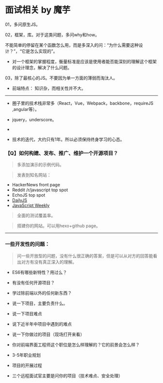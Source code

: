 # 面试相关 by 魔芋



01，多问原生JS。

02，框架，库。对于这类问题，多问why和how。

不能简单的停留在某个函数怎么用，而是多深入的问：“为什么需要这种设计？”，“它是怎么实现的”。

- 对一个框架的掌握程度，衡量标准是应该是使用者能否能深刻的理解这个框架的设计理念，解决了什么问题。

03，除了最核心的JS。不要因为单一方面的薄弱而淘汰人。

- 前端特点：	知识杂，而相关性并不大。



---



- 圈子里的技术栈非常多（React，Vue，Webpack，backbone，requireJS ,angular等）。
- jquery，underscore。



- 

- 技术的迭代，大约只有1年。所以必须保持终身学习的心态。



### 【Q】如何构建、发布、推广、维护一个开源项目？

> 多添加演示的示例代码。

> 发表到知名网站：

- HackerNews front page
- Reddit /r/javascript top spot
- EchoJS top spot
- [DailyJS](http://dailyjs.com)
- [JavaScript Weekly](http://javascriptweekly.com/)

> 全面的测试覆盖率。

> 搭建你的网站。可以用hexo+github page。



---



### 一些开发性的问题：



>问一些开放型的问题，没有什么很正确的答案，但是可以从对方的回答能看出对方有没有真正深入的理解。



- ES6有哪些新特性？用过么？
- 有没有任何开源项目？
- 学过除前端以外的任何新东西？



- 说一下项目，主要负责什么。
- 说一下项目难点
- 说下近半年中项目中遇到的难点
- 说一下你做过的项目（现场打开来看）
- 你对前端界面工程师这个职位是怎么样理解的？它的前景会怎么样？ 
- 3-5年职业规划
- 项目的开展过程
- 三个远程面试官主要是问你的项目（技术难点、安全处理）
